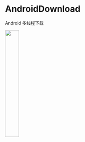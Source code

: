 # AndroidDownload
Android 多线程下载


<img src="https://github.com/mengziyu/AndroidDownload/screenshot.jpg" width = "30%" align=center />

